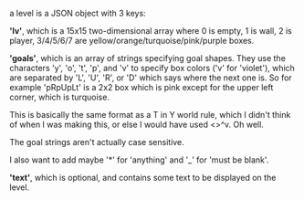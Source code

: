 a level is a JSON object with 3 keys:

**'lv'**, which is a 15x15 two-dimensional array where 0 is empty, 1 is wall, 2 is player, 3/4/5/6/7 are yellow/orange/turquoise/pink/purple boxes.

**'goals'**, which is an array of strings specifying goal shapes. They use the characters 'y', 'o', 't', 'p', and 'v' to specify box colors ('v' for 'violet'), which are separated by 'L', 'U', 'R', or 'D' which says where the next one is. So for example 'pRpUpLt' is a 2x2 box which is pink except for the upper left corner, which is turquoise.

This is basically the same format as a T in Y world rule, which I didn't think of when I was making this, or else I would have used \<\>^v. Oh well.

The goal strings aren't actually case sensitive.

I also want to add maybe '\*' for 'anything' and '\_' for 'must be blank'.

**'text'**, which is optional, and contains some text to be displayed on the level.
